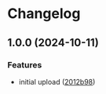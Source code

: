 # Changelog

## 1.0.0 (2024-10-11)


### Features

* initial upload ([2012b98](https://github.com/Qeteshpony/Flipdot-Controller/commit/2012b98feaa84a5db8dc7bdfb597a5c334ba05b9))
